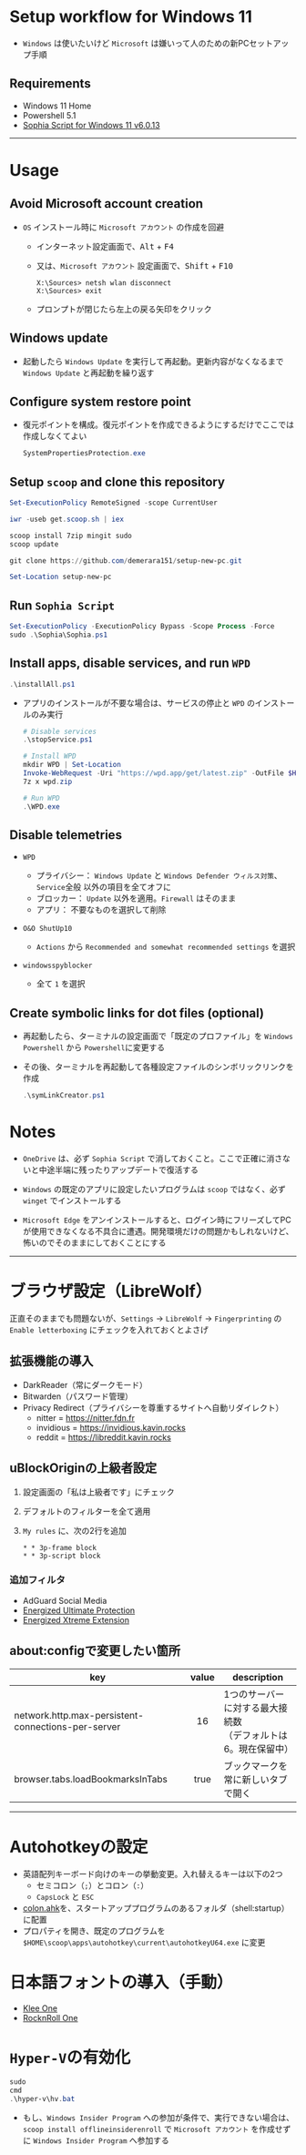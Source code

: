 # Setup workflow for Windows 11

* `Windows` は使いたいけど `Microsoft` は嫌いって人のための新PCセットアップ手順

## Requirements

* Windows 11 Home
* Powershell 5.1
* [Sophia Script for Windows 11 v6.0.13](https://github.com/farag2/Sophia-Script-for-Windows)

***

# Usage

## Avoid Microsoft account creation

* `OS` インストール時に `Microsoft アカウント` の作成を回避

  * インターネット設定画面で、<kbd>Alt</kbd> + <kbd>F4</kbd>

  * 又は、`Microsoft アカウント` 設定画面で、<kbd>Shift</kbd> + <kbd>F10</kbd>

    ```CMD
    X:\Sources> netsh wlan disconnect
    X:\Sources> exit
    ```

  * プロンプトが閉じたら左上の戻る矢印をクリック

## Windows update

* 起動したら `Windows Update` を実行して再起動。更新内容がなくなるまで `Windows Update` と再起動を繰り返す

## Configure system restore point

* 復元ポイントを構成。復元ポイントを作成できるようにするだけでここでは作成しなくてよい

  ```powershell
  SystemPropertiesProtection.exe
  ```

## Setup `scoop` and clone this repository

  ```powershell
  Set-ExecutionPolicy RemoteSigned -scope CurrentUser

  iwr -useb get.scoop.sh | iex

  scoop install 7zip mingit sudo
  scoop update

  git clone https://github.com/demerara151/setup-new-pc.git

  Set-Location setup-new-pc
  ```

## Run `Sophia Script`

  ```powershell
  Set-ExecutionPolicy -ExecutionPolicy Bypass -Scope Process -Force
  sudo .\Sophia\Sophia.ps1
  ```

## Install apps, disable services, and run `WPD`

  ```powershell
  .\installAll.ps1
  ```

* アプリのインストールが不要な場合は、サービスの停止と `WPD` のインストールのみ実行

  ```powershell
  # Disable services
  .\stopService.ps1

  # Install WPD
  mkdir WPD | Set-Location
  Invoke-WebRequest -Uri "https://wpd.app/get/latest.zip" -OutFile $HOME\setup-new-pc\WPD\wpd.zip
  7z x wpd.zip

  # Run WPD
  .\WPD.exe

  ```

## Disable telemetries

  * `WPD`

    * プライバシー： `Windows Update` と `Windows Defender ウィルス対策`、`Service`全般 以外の項目を全てオフに
    * ブロッカー： `Update` 以外を適用。`Firewall` はそのまま
    * アプリ： 不要なものを選択して削除

  * `O&O ShutUp10`

    * `Actions` から `Recommended and somewhat recommended settings` を選択

  * `windowsspyblocker`

    * 全て `1` を選択

## Create symbolic links for dot files (optional)

* 再起動したら、ターミナルの設定画面で「既定のプロファイル」を `Windows Powershell` から `Powershell`に変更する

* その後、ターミナルを再起動して各種設定ファイルのシンボリックリンクを作成

  ```powershell
  .\symLinkCreator.ps1
  ```

# Notes

* `OneDrive` は、必ず `Sophia Script` で消しておくこと。ここで正確に消さないと中途半端に残ったりアップデートで復活する

* `Windows` の既定のアプリに設定したいプログラムは `scoop` ではなく、必ず `winget` でインストールする

* `Microsoft Edge` をアンインストールすると、ログイン時にフリーズしてPCが使用できなくなる不具合に遭遇。開発環境だけの問題かもしれないけど、怖いのでそのままにしておくことにする

***

# ブラウザ設定（LibreWolf）

正直そのままでも問題ないが、`Settings` -> `LibreWolf` -> `Fingerprinting` の `Enable letterboxing` にチェックを入れておくとよさげ

## 拡張機能の導入

* DarkReader（常にダークモード）
* Bitwarden（パスワード管理）
* Privacy Redirect（プライバシーを尊重するサイトへ自動リダイレクト）
  * nitter = https://nitter.fdn.fr
  * invidious = https://invidious.kavin.rocks
  * reddit = https://libreddit.kavin.rocks

## uBlockOriginの上級者設定

1. 設定画面の「私は上級者です」にチェック

2. デフォルトのフィルターを全て適用

3. `My rules` に、次の2行を追加

   ```
   * * 3p-frame block
   * * 3p-script block
   ```

### 追加フィルタ

* AdGuard Social Media
* [Energized Ultimate Protection](https://filterlists.com/lists/energized-ultimate-protection)
* [Energized Xtreme Extension](https://filterlists.com/lists/energized-xtreme-extension)

## about:configで変更したい箇所

| key                                                | value | description                                                        |
| -------------------------------------------------- | :---: | ------------------------------------------------------------------ |
| network.http.max-persistent-connections-per-server |  16   | 1つのサーバーに対する最大接続数<br />（デフォルトは6。現在保留中） |
| browser.tabs.loadBookmarksInTabs                   | true  | ブックマークを常に新しいタブで開く                                 |

***

# Autohotkeyの設定

* 英語配列キーボード向けのキーの挙動変更。入れ替えるキーは以下の2つ
  * セミコロン（`;`）とコロン（`:`）
  * `CapsLock` と `ESC`
* [colon.ahk](autohotkey/colon.ahk)を、スタートアッププログラムのあるフォルダ（shell:startup）に配置
* プロパティを開き、既定のプログラムを `$HOME\scoop\apps\autohotkey\current\autohotkeyU64.exe` に変更

# 日本語フォントの導入（手動）

* [Klee One](https://github.com/fontworks-fonts/Klee)
* [RocknRoll One](https://github.com/fontworks-fonts/RocknRoll)

# `Hyper-V`の有効化

  ```Powershell
  sudo
  cmd
  .\hyper-v\hv.bat
  ```

* もし、`Windows Insider Program` への参加が条件で、実行できない場合は、`scoop install offlineinsiderenroll` で `Microsoft アカウント` を作成せずに `Windows Insider Program` へ参加する
